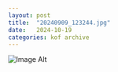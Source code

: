```yaml
---
layout:	post
title:	"20240909_123244.jpg"
date:	2024-10-19
categories:	kof archive
---
```


![Image Alt](https://k0f.github.io/assets/20240909_123244.jpg)